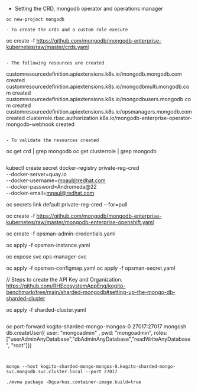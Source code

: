 
- Setting the CRD, mongodb operator and operations manager
```
oc new-project mongodb

- To create the crds and a custom role execute
```
oc create -f https://github.com/mongodb/mongodb-enterprise-kubernetes/raw/master/crds.yaml
```

- The following resources are created
```
customresourcedefinition.apiextensions.k8s.io/mongodb.mongodb.com created
customresourcedefinition.apiextensions.k8s.io/mongodbmulti.mongodb.com created
customresourcedefinition.apiextensions.k8s.io/mongodbusers.mongodb.com created
customresourcedefinition.apiextensions.k8s.io/opsmanagers.mongodb.com created
clusterrole.rbac.authorization.k8s.io/mongodb-enterprise-operator-mongodb-webhook created

```

- To validate the resources created
```
oc get crd | grep mongodb
oc get clusterrole | grep mongodb
```
````


kubectl create secret docker-registry private-reg-cred \
    --docker-server=quay.io \
    --docker-username=mpaul@redhat.com \
    --docker-password=Andromeda@22 \
    --docker-email=mpaul@redhat.com

oc secrets link default private-reg-cred --for=pull

oc create -f https://github.com/mongodb/mongodb-enterprise-kubernetes/raw/master/mongodb-enterprise-openshift.yaml

oc create -f opsman-admin-credentials.yaml

oc apply -f opsman-instance.yaml

oc expose svc ops-manager-svc

oc apply -f opsman-configmap.yaml
oc apply -f opsman-secret.yaml

// Steps to create the API Key and Organization. 
https://github.com/RHEcosystemAppEng/kogito-benchmark/tree/main/sharded-mongodb#setting-up-the-mongo-db-sharded-cluster

oc apply -f sharded-cluster.yaml
```
```
oc port-forward kogito-sharded-mongo-mongos-0 27017:27017
mongosh
db.createUser({ user: "mongoadmin" , pwd: "mongoadmin", roles: ["userAdminAnyDatabase","dbAdminAnyDatabase","readWriteAnyDatabase", "root"]})
```


mongo --host kogito-sharded-mongo-mongos-0.kogito-sharded-mongo-svc.mongodb.svc.cluster.local --port 27017

./mvnw package -Dquarkus.container-image.build=true